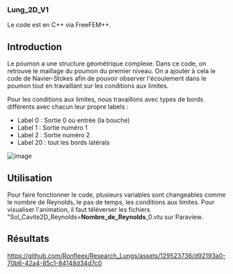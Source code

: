 
### Lung_2D_V1

Le code est en C++ via FreeFEM++.

## Introduction

Le poumon a une structure géométrique complexe. Dans ce code, on retrouve le maillage du poumon du premier niveau. On a ajouter à cela le code de Navier-Stokes afin de pouvoir observer l'écoulement dans le poumon tout en travaillant sur les conditions aux limites.

Pour les conditions aux limites, nous travaillons avec types de bords différents avec chacun leur propre labels :

- Label 0 : Sortie 0 ou entrée (la bouche)
- Label 1 : Sortie numéro 1
- Label 2 : Sortie numéro 2
- Label 20 : tout les bords latérals 

![image](https://github.com/Ronfleex/Research_Lungs/assets/129523736/84706fa0-6752-4d1b-aae5-425e7156ea9b)

## Utilisation

Pour faire fonctionner le code, plusieurs variables sont changeables comme le nombre de Reynolds, le pas de temps, les conditions aux limites. Pour visualiser l'animation, il faut téléverser les fichiers "Sol_Cavite2D_Reynolds=**Nombre_de_Reynolds**_0.vtu sur Paraview.

## Résultats 
https://github.com/Ronfleex/Research_Lungs/assets/129523736/d92193a0-70b6-42a4-85c1-84148d34d7c0
